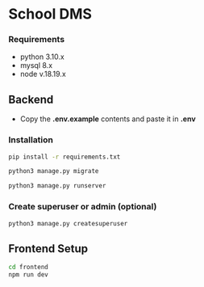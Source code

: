 # School DMS

### Requirements
- python 3.10.x
- mysql 8.x
- node v.18.19.x


## Backend 

- Copy the **.env.example** contents and paste it in **.env**

### Installation
```bash
pip install -r requirements.txt
```

```bash
python3 manage.py migrate
```

```bash
python3 manage.py runserver
```

### Create superuser or admin (optional)
```bash
python3 manage.py createsuperuser
```


## Frontend Setup
```bash
cd frontend
npm run dev
```